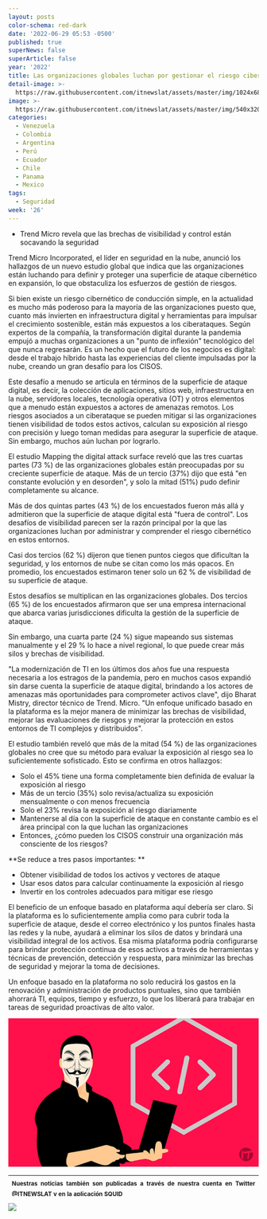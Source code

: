 ```yaml
---
layout: posts
color-schema: red-dark
date: '2022-06-29 05:53 -0500'
published: true
superNews: false
superArticle: false
year: '2022'
title: Las organizaciones globales luchan por gestionar el riesgo cibernético
detail-image: >-
  https://raw.githubusercontent.com/itnewslat/assets/master/img/1024x680/hacker-g.jpg
image: >-
  https://raw.githubusercontent.com/itnewslat/assets/master/img/540x320/hacker-p.jpg
categories:
  - Venezuela
  - Colombia
  - Argentina
  - Perú
  - Ecuador
  - Chile
  - Panama
  - Mexico
tags:
  - Seguridad
week: '26'
---
```

- Trend Micro revela que las brechas de visibilidad y control están socavando la seguridad

Trend Micro Incorporated, el líder en seguridad en la nube, anunció los hallazgos de un nuevo estudio global que indica que las organizaciones están luchando para definir y proteger una superficie de ataque cibernético en expansión, lo que obstaculiza los esfuerzos de gestión de riesgos.

Si bien existe un riesgo cibernético de conducción simple, en la actualidad es mucho más poderoso para la mayoría de las organizaciones puesto que, cuanto más invierten en infraestructura digital y herramientas para impulsar el crecimiento sostenible, están más expuestos a los ciberataques. Según expertos de la compañía, la transformación digital durante la pandemia empujó a muchas organizaciones a un "punto de inflexión" tecnológico del que nunca regresarán. Es un hecho que el futuro de los negocios es digital: desde el trabajo híbrido hasta las experiencias del cliente impulsadas por la nube, creando un gran desafío para los CISOS.
 
Este desafío a menudo se articula en términos de la superficie de ataque digital, es decir, la colección de aplicaciones, sitios web, infraestructura en la nube, servidores locales, tecnología operativa (OT) y otros elementos que a menudo están expuestos a actores de amenazas remotos. Los riesgos asociados a un ciberataque se pueden mitigar si las organizaciones tienen visibilidad de todos estos activos, calculan su exposición al riesgo con precisión y luego toman medidas para asegurar la superficie de ataque. Sin embargo, muchos aún luchan por lograrlo.
 
El estudio Mapping the digital attack surface reveló que las tres cuartas partes (73 %) de las organizaciones globales están preocupadas por su creciente superficie de ataque. Más de un tercio (37%) dijo que está "en constante evolución y en desorden", y solo la mitad (51%) pudo definir completamente su alcance.
 
Más de dos quintas partes (43 %) de los encuestados fueron más allá y admitieron que la superficie de ataque digital está "fuera de control". Los desafíos de visibilidad parecen ser la razón principal por la que las organizaciones luchan por administrar y comprender el riesgo cibernético en estos entornos.
 
Casi dos tercios (62 %) dijeron que tienen puntos ciegos que dificultan la seguridad, y los entornos de nube se citan como los más opacos. En promedio, los encuestados estimaron tener solo un 62 % de visibilidad de su superficie de ataque.
 
Estos desafíos se multiplican en las organizaciones globales. Dos tercios (65 %) de los encuestados afirmaron que ser una empresa internacional que abarca varias jurisdicciones dificulta la gestión de la superficie de ataque.
 
Sin embargo, una cuarta parte (24 %) sigue mapeando sus sistemas manualmente y el 29 % lo hace a nivel regional, lo que puede crear más silos y brechas de visibilidad.
 
"La modernización de TI en los últimos dos años fue una respuesta necesaria a los estragos de la pandemia, pero en muchos casos expandió sin darse cuenta la superficie de ataque digital, brindando a los actores de amenazas más oportunidades para comprometer activos clave", dijo Bharat Mistry, director técnico de Trend. Micro. "Un enfoque unificado basado en la plataforma es la mejor manera de minimizar las brechas de visibilidad, mejorar las evaluaciones de riesgos y mejorar la protección en estos entornos de TI complejos y distribuidos".
 
El estudio también reveló que más de la mitad (54 %) de las organizaciones globales no cree que su método para evaluar la exposición al riesgo sea lo suficientemente sofisticado. Esto se confirma en otros hallazgos:

- Solo el 45% tiene una forma completamente bien definida de evaluar la exposición al riesgo
- Más de un tercio (35%) solo revisa/actualiza su exposición mensualmente o con menos frecuencia
- Solo el 23% revisa la exposición al riesgo diariamente
- Mantenerse al día con la superficie de ataque en constante cambio es el área principal con la que luchan las organizaciones
- Entonces, ¿cómo pueden los CISOS construir una organización más consciente de los riesgos?
 
**Se reduce a tres pasos importantes: **

- Obtener visibilidad de todos los activos y vectores de ataque 
- Usar esos datos para calcular continuamente la exposición al riesgo 
- Invertir en los controles adecuados para mitigar ese riesgo

El beneficio de un enfoque basado en plataforma aquí debería ser claro. Si la plataforma es lo suficientemente amplia como para cubrir toda la superficie de ataque, desde el correo electrónico y los puntos finales hasta las redes y la nube, ayudará a eliminar los silos de datos y brindará una visibilidad integral de los activos. Esa misma plataforma podría configurarse para brindar protección continua de esos activos a través de herramientas y técnicas de prevención, detección y respuesta, para minimizar las brechas de seguridad y mejorar la toma de decisiones.
 
Un enfoque basado en la plataforma no solo reducirá los gastos en la renovación y administración de productos puntuales, sino que también ahorrará TI, equipos, tiempo y esfuerzo, lo que los liberará para trabajar en tareas de seguridad proactivas de alto valor. 

![](https://raw.githubusercontent.com/itnewslat/assets/master/img/540x320/hacker-p.jpg)

<table style="height: 42px;" width="569">
<tbody>
<tr>
<td style="text-align: justify;"><sub><strong>Nuestras noticias también son publicadas a través de nuestra cuenta en Twitter <a href="https://twitter.com/itnewslat?lang=es">@ITNEWSLAT</a> y en la aplicación <a href="https://squidapp.co/en/">SQUID</a></strong></sub></td>
</tr>
</tbody>
</table>

<img src="https://tracker.metricool.com/c3po.jpg?hash=56f88a41e39ab42c063cc51676587a04"/>